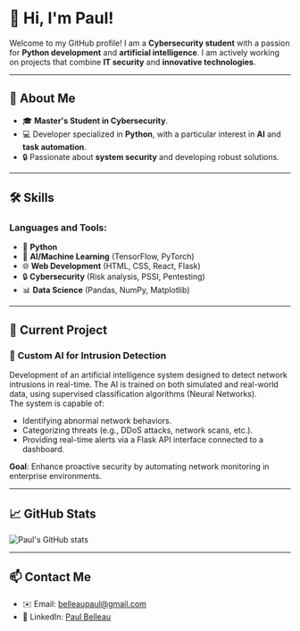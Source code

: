 # 👋 Hi, I'm Paul!  
Welcome to my GitHub profile! I am a **Cybersecurity student** with a passion for **Python development** and **artificial intelligence**. I am actively working on projects that combine **IT security** and **innovative technologies**.

---

## 🚀 About Me  
- 🎓 **Master's Student in Cybersecurity**.  
- 💻 Developer specialized in **Python**, with a particular interest in **AI** and **task automation**.  
- 🔒 Passionate about **system security** and developing robust solutions.  

---

## 🛠️ Skills  

### Languages and Tools:  
- 🐍 **Python**  
- 🤖 **AI/Machine Learning** (TensorFlow, PyTorch)  
- 🌐 **Web Development** (HTML, CSS, React, Flask)  
- 🔒 **Cybersecurity** (Risk analysis, PSSI, Pentesting)  
- 📊 **Data Science** (Pandas, NumPy, Matplotlib)  

---

## 🌟 Current Project   

### 🤖 **Custom AI for Intrusion Detection**  
Development of an artificial intelligence system designed to detect network intrusions in real-time. The AI is trained on both simulated and real-world data, using supervised classification algorithms (Neural Networks).  
The system is capable of:  
- Identifying abnormal network behaviors.  
- Categorizing threats (e.g., DDoS attacks, network scans, etc.).  
- Providing real-time alerts via a Flask API interface connected to a dashboard.  

**Goal**: Enhance proactive security by automating network monitoring in enterprise environments.  

---

## 📈 GitHub Stats  
![Paul's GitHub stats](https://github-readme-stats.vercel.app/api?username=zorafa&show_icons=true&theme=radical)

---

## 📫 Contact Me  
- ✉️ Email: [belleaupaul@gmail.com](mailto:belleaupaul@gmail.com)  
- 💼 LinkedIn: [Paul Belleau](https://www.linkedin.com/in/paul-belleau/)  
